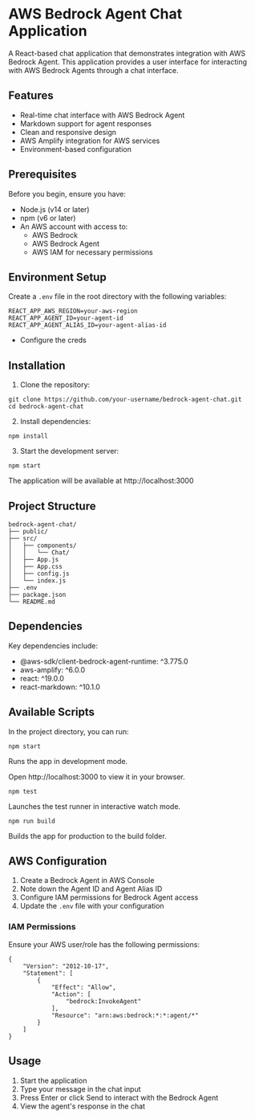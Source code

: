 # AWS Bedrock Agent Chat Application

A React-based chat application that demonstrates integration with AWS Bedrock Agent. This application provides a user interface for interacting with AWS Bedrock Agents through a chat interface.

## Features

- Real-time chat interface with AWS Bedrock Agent
- Markdown support for agent responses
- Clean and responsive design
- AWS Amplify integration for AWS services
- Environment-based configuration

## Prerequisites

Before you begin, ensure you have:

- Node.js (v14 or later)
- npm (v6 or later)
- An AWS account with access to:
  - AWS Bedrock
  - AWS Bedrock Agent
  - AWS IAM for necessary permissions

## Environment Setup

Create a `.env` file in the root directory with the following variables:

```env
REACT_APP_AWS_REGION=your-aws-region
REACT_APP_AGENT_ID=your-agent-id
REACT_APP_AGENT_ALIAS_ID=your-agent-alias-id
```
- Configure the creds


## Installation
1. Clone the repository:
```
git clone https://github.com/your-username/bedrock-agent-chat.git
cd bedrock-agent-chat
```

2. Install dependencies:
```
npm install
```

3. Start the development server:
```
npm start
```

The application will be available at http://localhost:3000

## Project Structure
```
bedrock-agent-chat/
├── public/
├── src/
│   ├── components/
│   │   └── Chat/
│   ├── App.js
│   ├── App.css
│   ├── config.js
│   └── index.js
├── .env
├── package.json
└── README.md
```

## Dependencies
Key dependencies include:

- @aws-sdk/client-bedrock-agent-runtime: ^3.775.0
- aws-amplify: ^6.0.0
- react: ^19.0.0
- react-markdown: ^10.1.0

## Available Scripts
In the project directory, you can run:
```
npm start
```

Runs the app in development mode.

Open http://localhost:3000 to view it in your browser.

```
npm test
```

Launches the test runner in interactive watch mode.
```
npm run build
```

Builds the app for production to the build folder.

## AWS Configuration
1. Create a Bedrock Agent in AWS Console
2. Note down the Agent ID and Agent Alias ID
3. Configure IAM permissions for Bedrock Agent access
4. Update the ```.env``` file with your configuration

### IAM Permissions
Ensure your AWS user/role has the following permissions:
```
{
    "Version": "2012-10-17",
    "Statement": [
        {
            "Effect": "Allow",
            "Action": [
                "bedrock:InvokeAgent"
            ],
            "Resource": "arn:aws:bedrock:*:*:agent/*"
        }
    ]
}
```
 
## Usage
1. Start the application
2. Type your message in the chat input
3. Press Enter or click Send to interact with the Bedrock Agent
4. View the agent's response in the chat 